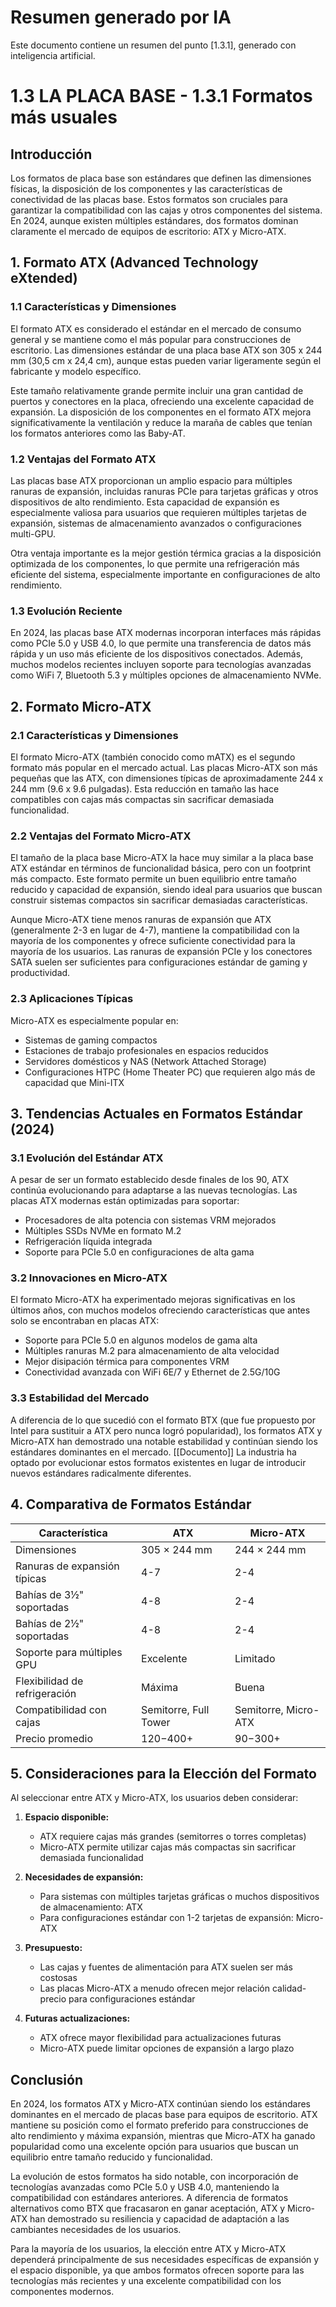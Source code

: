 # Resumen generado por IA

Este documento contiene un resumen del punto [1.3.1], generado con inteligencia artificial.

# 1.3 LA PLACA BASE - 1.3.1 Formatos más usuales

## Introducción

Los formatos de placa base son estándares que definen las dimensiones físicas, la disposición de los componentes y las características de conectividad de las placas base. Estos formatos son cruciales para garantizar la compatibilidad con las cajas y otros componentes del sistema. En 2024, aunque existen múltiples estándares, dos formatos dominan claramente el mercado de equipos de escritorio: ATX y Micro-ATX.

## 1. Formato ATX (Advanced Technology eXtended)

### 1.1 Características y Dimensiones

El formato ATX es considerado el estándar en el mercado de consumo general y se mantiene como el más popular para construcciones de escritorio.  Las dimensiones estándar de una placa base ATX son 305 x 244 mm (30,5 cm x 24,4 cm), aunque estas pueden variar ligeramente según el fabricante y modelo específico. 

Este tamaño relativamente grande permite incluir una gran cantidad de puertos y conectores en la placa, ofreciendo una excelente capacidad de expansión.  La disposición de los componentes en el formato ATX mejora significativamente la ventilación y reduce la maraña de cables que tenían los formatos anteriores como las Baby-AT. 

### 1.2 Ventajas del Formato ATX

Las placas base ATX proporcionan un amplio espacio para múltiples ranuras de expansión, incluidas ranuras PCIe para tarjetas gráficas y otros dispositivos de alto rendimiento.  Esta capacidad de expansión es especialmente valiosa para usuarios que requieren múltiples tarjetas de expansión, sistemas de almacenamiento avanzados o configuraciones multi-GPU.

Otra ventaja importante es la mejor gestión térmica gracias a la disposición optimizada de los componentes, lo que permite una refrigeración más eficiente del sistema, especialmente importante en configuraciones de alto rendimiento. 

### 1.3 Evolución Reciente

En 2024, las placas base ATX modernas incorporan interfaces más rápidas como PCIe 5.0 y USB 4.0, lo que permite una transferencia de datos más rápida y un uso más eficiente de los dispositivos conectados.  Además, muchos modelos recientes incluyen soporte para tecnologías avanzadas como WiFi 7, Bluetooth 5.3 y múltiples opciones de almacenamiento NVMe.

## 2. Formato Micro-ATX

### 2.1 Características y Dimensiones

El formato Micro-ATX (también conocido como mATX) es el segundo formato más popular en el mercado actual. Las placas Micro-ATX son más pequeñas que las ATX, con dimensiones típicas de aproximadamente 244 x 244 mm (9.6 x 9.6 pulgadas).  Esta reducción en tamaño las hace compatibles con cajas más compactas sin sacrificar demasiada funcionalidad.

### 2.2 Ventajas del Formato Micro-ATX

El tamaño de la placa base Micro-ATX la hace muy similar a la placa base ATX estándar en términos de funcionalidad básica, pero con un footprint más compacto.  Este formato permite un buen equilibrio entre tamaño reducido y capacidad de expansión, siendo ideal para usuarios que buscan construir sistemas compactos sin sacrificar demasiadas características. 

Aunque Micro-ATX tiene menos ranuras de expansión que ATX (generalmente 2-3 en lugar de 4-7), mantiene la compatibilidad con la mayoría de los componentes y ofrece suficiente conectividad para la mayoría de los usuarios.  Las ranuras de expansión PCIe y los conectores SATA suelen ser suficientes para configuraciones estándar de gaming y productividad.

### 2.3 Aplicaciones Típicas

Micro-ATX es especialmente popular en:
- Sistemas de gaming compactos
- Estaciones de trabajo profesionales en espacios reducidos
- Servidores domésticos y NAS (Network Attached Storage)
- Configuraciones HTPC (Home Theater PC) que requieren algo más de capacidad que Mini-ITX

## 3. Tendencias Actuales en Formatos Estándar (2024)

### 3.1 Evolución del Estándar ATX

A pesar de ser un formato establecido desde finales de los 90, ATX continúa evolucionando para adaptarse a las nuevas tecnologías. Las placas ATX modernas están optimizadas para soportar:
- Procesadores de alta potencia con sistemas VRM mejorados
- Múltiples SSDs NVMe en formato M.2
- Refrigeración líquida integrada
- Soporte para PCIe 5.0 en configuraciones de alta gama

### 3.2 Innovaciones en Micro-ATX

El formato Micro-ATX ha experimentado mejoras significativas en los últimos años, con muchos modelos ofreciendo características que antes solo se encontraban en placas ATX:
- Soporte para PCIe 5.0 en algunos modelos de gama alta
- Múltiples ranuras M.2 para almacenamiento de alta velocidad
- Mejor disipación térmica para componentes VRM
- Conectividad avanzada con WiFi 6E/7 y Ethernet de 2.5G/10G

### 3.3 Estabilidad del Mercado

A diferencia de lo que sucedió con el formato BTX (que fue propuesto por Intel para sustituir a ATX pero nunca logró popularidad), los formatos ATX y Micro-ATX han demostrado una notable estabilidad y continúan siendo los estándares dominantes en el mercado. [[Documento]] La industria ha optado por evolucionar estos formatos existentes en lugar de introducir nuevos estándares radicalmente diferentes.

## 4. Comparativa de Formatos Estándar

| Característica | ATX | Micro-ATX |
|----------------|-----|-----------|
| Dimensiones | 305 × 244 mm | 244 × 244 mm |
| Ranuras de expansión típicas | 4-7 | 2-4 |
| Bahías de 3½" soportadas | 4-8 | 2-4 |
| Bahías de 2½" soportadas | 4-8 | 2-4 |
| Soporte para múltiples GPU | Excelente | Limitado |
| Flexibilidad de refrigeración | Máxima | Buena |
| Compatibilidad con cajas | Semitorre, Full Tower | Semitorre, Micro-ATX |
| Precio promedio | $120-$400+ | $90-$300+ |

## 5. Consideraciones para la Elección del Formato

Al seleccionar entre ATX y Micro-ATX, los usuarios deben considerar:

1. **Espacio disponible:**
   - ATX requiere cajas más grandes (semitorres o torres completas)
   - Micro-ATX permite utilizar cajas más compactas sin sacrificar demasiada funcionalidad

2. **Necesidades de expansión:**
   - Para sistemas con múltiples tarjetas gráficas o muchos dispositivos de almacenamiento: ATX
   - Para configuraciones estándar con 1-2 tarjetas de expansión: Micro-ATX

3. **Presupuesto:**
   - Las cajas y fuentes de alimentación para ATX suelen ser más costosas
   - Las placas Micro-ATX a menudo ofrecen mejor relación calidad-precio para configuraciones estándar

4. **Futuras actualizaciones:**
   - ATX ofrece mayor flexibilidad para actualizaciones futuras
   - Micro-ATX puede limitar opciones de expansión a largo plazo

## Conclusión

En 2024, los formatos ATX y Micro-ATX continúan siendo los estándares dominantes en el mercado de placas base para equipos de escritorio. ATX mantiene su posición como el formato preferido para construcciones de alto rendimiento y máxima expansión, mientras que Micro-ATX ha ganado popularidad como una excelente opción para usuarios que buscan un equilibrio entre tamaño reducido y funcionalidad.

La evolución de estos formatos ha sido notable, con incorporación de tecnologías avanzadas como PCIe 5.0 y USB 4.0, manteniendo la compatibilidad con estándares anteriores. A diferencia de formatos alternativos como BTX que fracasaron en ganar aceptación, ATX y Micro-ATX han demostrado su resiliencia y capacidad de adaptación a las cambiantes necesidades de los usuarios.

Para la mayoría de los usuarios, la elección entre ATX y Micro-ATX dependerá principalmente de sus necesidades específicas de expansión y el espacio disponible, ya que ambos formatos ofrecen soporte para las tecnologías más recientes y una excelente compatibilidad con los componentes modernos.
